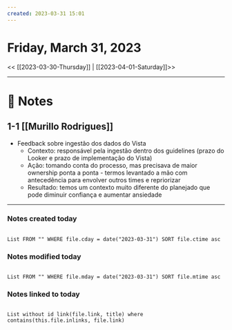 ```yaml
---
created: 2023-03-31 15:01
---
```


# Friday, March 31, 2023

<< [[2023-03-30-Thursday]] | [[2023-04-01-Saturday]]>>

---

# 📝 Notes
## 1-1 [[Murillo Rodrigues]]
- Feedback sobre ingestão dos dados do Vista
	- Contexto: responsável pela ingestão dentro dos guidelines (prazo do Looker e prazo de implementação do Vista)
	- Ação: tomando conta do processo, mas precisava de maior ownership ponta a ponta - termos levantado a mão com antecedência para envolver outros times e repriorizar
	- Resultado: temos um contexto muito diferente do planejado que pode diminuir confiança e aumentar ansiedade

---

### Notes created today

```dataview

List FROM "" WHERE file.cday = date("2023-03-31") SORT file.ctime asc

```

### Notes modified today

```dataview

List FROM "" WHERE file.mday = date("2023-03-31") SORT file.mtime asc

```

### Notes linked to today

```dataview 

List without id link(file.link, title) where contains(this.file.inlinks, file.link)

```